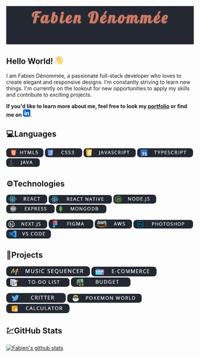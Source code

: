 <img src="bannerGitHub.gif">

## **Hello World!** <img src="handEmoji.png" width="22"/>
I am Fabien Dénommée, a passionate full-stack developer who loves to create elegant and responsive designs. I'm constantly striving to learn new things. I'm currently on the lookout for new opportunities to apply my skills and contribute to exciting projects.

**If you'd like to learn more about me, feel free to look my [portfolio](https://fabdeveloper.netlify.app/ "Fabien's Portfolio") or find me on <a href="https://www.linkedin.com/in/fabien-developer/"><img src="linkedinIcon.png" width="20"/></a>**.
## **:computer:Languages**
<img src="html5.png" width="100"/> <img src="css3.png" width="100"/> 
<img src="javascript.png" width="140"/>
 <img src="typescript.png" width="150"/> 
<img src="java.png" width="90"/>
## **:gear:Technologies**
<img src="react.png" width="110"/> <img src="reactNative.png" width="170"/>  <img src="node.png" width="115"/> <img src="express.png" width="130"/>  <img src="mongo.png" width="135"/> 

<img src="nextjs.png" width="110"/> <img src="figma.png" width="120"/> <img src="aws.png" width="100"/> <img src="photoshop.png" width="160"/> <img src="vscode.png" width="120"/> 
## **:hammer:Projects**
<a href="https://github.com/FabienD0/FinalProject-BeatMi"><img src="beatmi.png" width="225"/></a>
<a href="https://github.com/FabienD0/E-Commerce-Project"><img src="ecommerce.png" width="175"/></a> <a href="https://github.com/FabienD0/To-Do-List"><img src="todo.png" width="170"/></a> <a href="https://github.com/FabienD0/Budget-MobileApp"><img src="budget.png" width="160"/></a> 

<a href="https://github.com/FabienD0/Twitter-Clone"><img src="critter.png" width="160"/></a> <a href="https://github.com/FabienD0/Pokemon-World"><img src="pokemon.png" width="200"/></a> <a href="https://github.com/FabienD0/Calculator"><img src="calculator.png" width="170"/></a>

## **:chart:GitHub Stats**
[![Fabien's github stats](https://github-readme-stats.vercel.app/api?username=FabienD0&&show_icons=true&theme=dark)](https://github.com/FabienD0/github-readme-stats)



